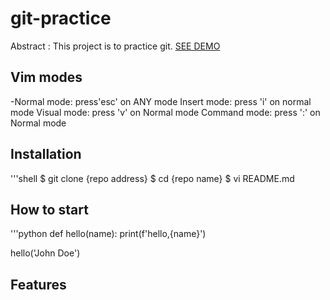 # git-practice

Abstract : This project is to practice git.
[SEE DEMO](https:www.google.com/)
## Vim modes

-Normal mode: press'esc' on ANY mode
Insert mode: press 'i' on normal mode
Visual mode: press 'v' on Normal mode
Command mode: press ':' on Normal mode

## Installation

'''shell
$ git clone {repo address}
$ cd {repo name}
$ vi README.md 

## How to start 

'''python
def hello(name):
    print(f'hello,{name}')

hello('John Doe')

## Features
